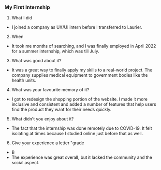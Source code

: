### My First Internship
1) What I did

- I joined a company as UX/UI intern before I transferred to Laurier.

2) When

- It took me months of searching, and I was finally employed in April 2022 for a summer internship, which was till July.

3) What was good about it?
- It was a great way to finally apply my skills to a real-world project. The company supplies medical equipment to government bodies like the health units.

4) What was your favourite memory of it?
- I got to redesign the shopping portion of the website. I made it more inclusive and consistent and added a number of features that help users find the product they want for their needs quickly.

5) What didn't you enjoy about it?
- The fact that the internship was done remotely due to COVID-19. It felt isolating at times because I studied online just before that as well.

6) Give your experience a letter "grade
- B
- The experience was great overall, but it lacked the community and the social aspect.